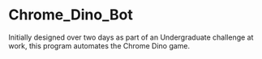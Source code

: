 # Chrome_Dino_Bot
Initially designed over two days as part of an Undergraduate challenge at work, this program automates the Chrome Dino game.
